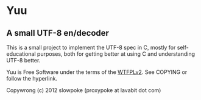 Yuu
===
A small UTF-8 en/decoder
------------------------

This is a small project to implement the UTF-8 spec in C, mostly for
self-educational purposes, both for getting better at using C and understanding
UTF-8 better.

Yuu is Free Software under the terms of the [WTFPLv2][wtfpl]. See COPYING or
follow the hyperlink.

Copywrong (c) 2012 slowpoke (proxypoke at lavabit dot com)

[wtfpl]: http://sam.zoy.org/wtfpl/COPYING
